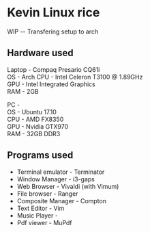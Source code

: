 # Kevin Linux rice

WIP -- Transfering setup to arch

## Hardware used

Laptop - Compaq Presario CQ61i  
OS     - Arch 
CPU    - Intel Celeron T3100 @ 1.89GHz  
GPU    - Intel Integrated Graphics  
RAM    - 2GB  

PC	   -  
OS     - Ubuntu 17.10   
CPU    - AMD FX8350  
GPU    - Nvidia GTX970  
RAM    - 32GB DDR3  


## Programs used  

+ Terminal emulator - Terminator  
+ Window Manager - i3-gaps  
+ Web Browser - Vivaldi (with Vimum)  
+ File browser - Ranger  
+ Composite Manager - Compton  
+ Text Editor - Vim  
+ Music Player -  
+ Pdf viewer - MuPdf  


